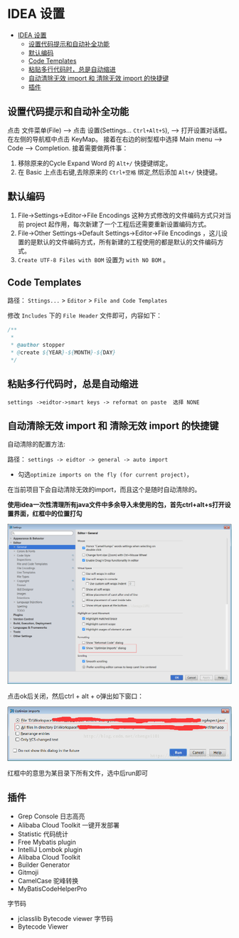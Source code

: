 # IDEA 设置

<!-- TOC -->

- [IDEA 设置](#idea-设置)
  - [设置代码提示和自动补全功能](#设置代码提示和自动补全功能)
  - [默认编码](#默认编码)
  - [Code Templates](#code-templates)
  - [粘贴多行代码时，总是自动缩进](#粘贴多行代码时总是自动缩进)
  - [自动清除无效 import 和 清除无效 import 的快捷键](#自动清除无效-import-和-清除无效-import-的快捷键)
  - [插件](#插件)

<!-- /TOC -->

## 设置代码提示和自动补全功能

点击 文件菜单(File) –> 点击 设置(Settings… `Ctrl+Alt+S`), –> 打开设置对话框。在左侧的导航框中点击 KeyMap。 
接着在右边的树型框中选择 Main menu –> Code –> Completion. 
接着需要做两件事： 
1. 移除原来的Cycle Expand Word 的 `Alt+/` 快捷键绑定。 
2. 在 Basic 上点击右键,去除原来的 `Ctrl+空格` 绑定,然后添加 `Alt+/` 快捷键。

## 默认编码

1. File->Settings->Editor->File Encodings 这种方式修改的文件编码方式只对当前 project 起作用，每次新建了一个工程后还需要重新设置编码方式。
1. File->Other Settings->Default Settings->Editor->File Encodings ，这儿设置的是默认的文件编码方式，所有新建的工程使用的都是默认的文件编码方式。
1. `Create UTF-8 Files with BOM` 设置为 `with NO BOM` 。

## Code Templates

路径： `Sttings...` > `Editor` > `File and Code Templates` 

修改 `Includes` 下的 `File Header` 文件即可，内容如下：

``` java
/**
 *
 * @author stopper
 * @create ${YEAR}-${MONTH}-${DAY}
 */
```


## 粘贴多行代码时，总是自动缩进

`settings ->eidtor->smart keys -> reformat on paste  选择 NONE`

## 自动清除无效 import 和 清除无效 import 的快捷键

自动清除的配置方法: 

路径： `settings -> eidtor -> general -> auto import` 

 - 勾选`optimize imports on the fly (for current project)`，
  
在当前项目下会自动清除无效的import，而且这个是随时自动清除的。

**使用idea一次性清理所有java文件中多余导入未使用的包，首先ctrl+alt+s打开设置界面，红框中的位置打勾** 

![](img/20180403131516326.png)

点击ok后关闭，然后ctrl + alt + o弹出如下窗口：

![](img/20180403131545555.png)

红框中的意思为某目录下所有文件，选中后run即可


## 插件

- Grep Console 日志高亮
- Alibaba Cloud Toolkit 一键开发部署
- Statistic 代码统计
- Free Mybatis plugin 
- IntelliJ Lombok plugin
- Alibaba Cloud Toolkit 
- Builder Generator
- Gitmoji
- CamelCase 驼峰转换
- MyBatisCodeHelperPro 

字节码

- jclasslib Bytecode viewer  字节码
- Bytecode Viewer